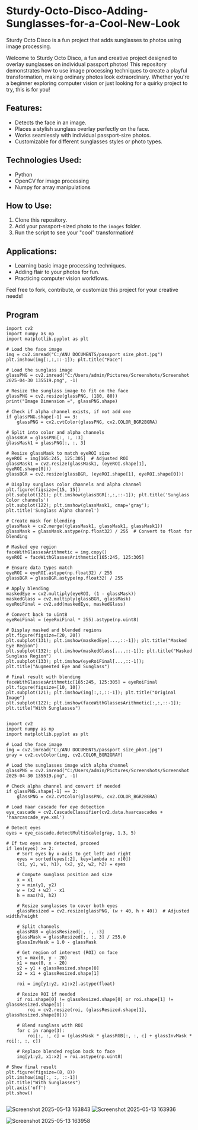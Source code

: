 # Sturdy-Octo-Disco-Adding-Sunglasses-for-a-Cool-New-Look

Sturdy Octo Disco is a fun project that adds sunglasses to photos using image processing.

Welcome to Sturdy Octo Disco, a fun and creative project designed to overlay sunglasses on individual passport photos! This repository demonstrates how to use image processing techniques to create a playful transformation, making ordinary photos look extraordinary. Whether you're a beginner exploring computer vision or just looking for a quirky project to try, this is for you!

## Features:
- Detects the face in an image.
- Places a stylish sunglass overlay perfectly on the face.
- Works seamlessly with individual passport-size photos.
- Customizable for different sunglasses styles or photo types.

## Technologies Used:
- Python
- OpenCV for image processing
- Numpy for array manipulations

## How to Use:
1. Clone this repository.
2. Add your passport-sized photo to the `images` folder.
3. Run the script to see your "cool" transformation!

## Applications:
- Learning basic image processing techniques.
- Adding flair to your photos for fun.
- Practicing computer vision workflows.

Feel free to fork, contribute, or customize this project for your creative needs!

## Program 

```
import cv2
import numpy as np
import matplotlib.pyplot as plt

# Load the face image
img = cv2.imread("C:/ANU DOCUMENTS/passport size_phot.jpg")
plt.imshow(img[:,:,::-1]); plt.title("Face")

# Load the sunglass image
glassPNG = cv2.imread("C:/Users/admin/Pictures/Screenshots/Screenshot 2025-04-30 135519.png", -1)

# Resize the sunglass image to fit on the face
glassPNG = cv2.resize(glassPNG, (180, 80))
print("Image Dimension =", glassPNG.shape)

# Check if alpha channel exists, if not add one
if glassPNG.shape[-1] == 3:
    glassPNG = cv2.cvtColor(glassPNG, cv2.COLOR_BGR2BGRA)

# Split into color and alpha channels
glassBGR = glassPNG[:, :, :3]
glassMask1 = glassPNG[:, :, 3]

# Resize glassMask to match eyeROI size
eyeROI = img[165:245, 125:305]  # Adjusted ROI
glassMask1 = cv2.resize(glassMask1, (eyeROI.shape[1], eyeROI.shape[0]))
glassBGR = cv2.resize(glassBGR, (eyeROI.shape[1], eyeROI.shape[0]))

# Display sunglass color channels and alpha channel
plt.figure(figsize=[15, 15])
plt.subplot(121); plt.imshow(glassBGR[:,:,::-1]); plt.title('Sunglass Color channels')
plt.subplot(122); plt.imshow(glassMask1, cmap='gray'); plt.title('Sunglass Alpha channel')

# Create mask for blending
glassMask = cv2.merge((glassMask1, glassMask1, glassMask1))
glassMask = glassMask.astype(np.float32) / 255  # Convert to float for blending

# Masked eye region
faceWithGlassesArithmetic = img.copy()
eyeROI = faceWithGlassesArithmetic[165:245, 125:305] 

# Ensure data types match
eyeROI = eyeROI.astype(np.float32) / 255
glassBGR = glassBGR.astype(np.float32) / 255

# Apply blending
maskedEye = cv2.multiply(eyeROI, (1 - glassMask))
maskedGlass = cv2.multiply(glassBGR, glassMask)
eyeRoiFinal = cv2.add(maskedEye, maskedGlass)

# Convert back to uint8
eyeRoiFinal = (eyeRoiFinal * 255).astype(np.uint8)

# Display masked and blended regions
plt.figure(figsize=[20, 20])
plt.subplot(131); plt.imshow(maskedEye[...,::-1]); plt.title("Masked Eye Region")
plt.subplot(132); plt.imshow(maskedGlass[...,::-1]); plt.title("Masked Sunglass Region")
plt.subplot(133); plt.imshow(eyeRoiFinal[...,::-1]); plt.title("Augmented Eye and Sunglass")

# Final result with blending
faceWithGlassesArithmetic[165:245, 125:305] = eyeRoiFinal 
plt.figure(figsize=[10, 10])
plt.subplot(121); plt.imshow(img[:,:,::-1]); plt.title("Original Image")
plt.subplot(122); plt.imshow(faceWithGlassesArithmetic[:,:,::-1]); plt.title("With Sunglasses")


```

```
import cv2
import numpy as np
import matplotlib.pyplot as plt

# Load the face image
img = cv2.imread("C:/ANU DOCUMENTS/passport size_phot.jpg")
gray = cv2.cvtColor(img, cv2.COLOR_BGR2GRAY)

# Load the sunglasses image with alpha channel
glassPNG = cv2.imread("C:/Users/admin/Pictures/Screenshots/Screenshot 2025-04-30 135519.png", -1)

# Check alpha channel and convert if needed
if glassPNG.shape[-1] == 3:
    glassPNG = cv2.cvtColor(glassPNG, cv2.COLOR_BGR2BGRA)

# Load Haar cascade for eye detection
eye_cascade = cv2.CascadeClassifier(cv2.data.haarcascades + 'haarcascade_eye.xml')

# Detect eyes
eyes = eye_cascade.detectMultiScale(gray, 1.3, 5)

# If two eyes are detected, proceed
if len(eyes) >= 2:
    # Sort eyes by x-axis to get left and right
    eyes = sorted(eyes[:2], key=lambda x: x[0])
    (x1, y1, w1, h1), (x2, y2, w2, h2) = eyes

    # Compute sunglass position and size
    x = x1
    y = min(y1, y2)
    w = (x2 + w2) - x1
    h = max(h1, h2)

    # Resize sunglasses to cover both eyes
    glassResized = cv2.resize(glassPNG, (w + 40, h + 40))  # Adjusted width/height

    # Split channels
    glassRGB = glassResized[:, :, :3]
    glassMask = glassResized[:, :, 3] / 255.0
    glassInvMask = 1.0 - glassMask

    # Get region of interest (ROI) on face
    y1 = max(0, y - 20)
    x1 = max(0, x - 20)
    y2 = y1 + glassResized.shape[0]
    x2 = x1 + glassResized.shape[1]

    roi = img[y1:y2, x1:x2].astype(float)

    # Resize ROI if needed
    if roi.shape[0] != glassResized.shape[0] or roi.shape[1] != glassResized.shape[1]:
        roi = cv2.resize(roi, (glassResized.shape[1], glassResized.shape[0]))

    # Blend sunglass with ROI
    for c in range(3):
        roi[:, :, c] = (glassMask * glassRGB[:, :, c] + glassInvMask * roi[:, :, c])

    # Replace blended region back to face
    img[y1:y2, x1:x2] = roi.astype(np.uint8)

# Show final result
plt.figure(figsize=(8, 8))
plt.imshow(img[:, :, ::-1])
plt.title("With Sunglasses")
plt.axis('off')
plt.show()


```


![Screenshot 2025-05-13 163843](https://github.com/user-attachments/assets/6b2b29ce-2815-48fd-ae75-4cd58472c263)
![Screenshot 2025-05-13 163936](https://github.com/user-attachments/assets/3e976c8e-c60a-40e6-b524-8927d9f5f063)

![Screenshot 2025-05-13 163958](https://github.com/user-attachments/assets/e4a5ce2a-affd-41f4-a7ba-4e2dad34ced5)


